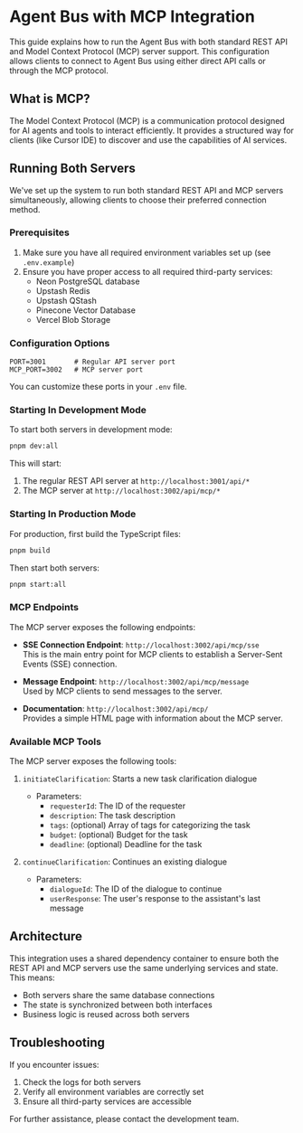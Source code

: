 # Agent Bus with MCP Integration

This guide explains how to run the Agent Bus with both standard REST API and Model Context Protocol (MCP) server support. This configuration allows clients to connect to Agent Bus using either direct API calls or through the MCP protocol.

## What is MCP?

The Model Context Protocol (MCP) is a communication protocol designed for AI agents and tools to interact efficiently. It provides a structured way for clients (like Cursor IDE) to discover and use the capabilities of AI services.

## Running Both Servers

We've set up the system to run both standard REST API and MCP servers simultaneously, allowing clients to choose their preferred connection method.

### Prerequisites

1. Make sure you have all required environment variables set up (see `.env.example`)
2. Ensure you have proper access to all required third-party services:
   - Neon PostgreSQL database
   - Upstash Redis
   - Upstash QStash
   - Pinecone Vector Database
   - Vercel Blob Storage

### Configuration Options

```
PORT=3001       # Regular API server port
MCP_PORT=3002   # MCP server port
```

You can customize these ports in your `.env` file.

### Starting In Development Mode

To start both servers in development mode:

```bash
pnpm dev:all
```

This will start:
1. The regular REST API server at `http://localhost:3001/api/*`
2. The MCP server at `http://localhost:3002/api/mcp/*`

### Starting In Production Mode

For production, first build the TypeScript files:

```bash
pnpm build
```

Then start both servers:

```bash
pnpm start:all
```

### MCP Endpoints

The MCP server exposes the following endpoints:

- **SSE Connection Endpoint**: `http://localhost:3002/api/mcp/sse`  
  This is the main entry point for MCP clients to establish a Server-Sent Events (SSE) connection.

- **Message Endpoint**: `http://localhost:3002/api/mcp/message`  
  Used by MCP clients to send messages to the server.

- **Documentation**: `http://localhost:3002/api/mcp/`  
  Provides a simple HTML page with information about the MCP server.

### Available MCP Tools

The MCP server exposes the following tools:

1. `initiateClarification`: Starts a new task clarification dialogue
   - Parameters:
     - `requesterId`: The ID of the requester
     - `description`: The task description
     - `tags`: (optional) Array of tags for categorizing the task
     - `budget`: (optional) Budget for the task
     - `deadline`: (optional) Deadline for the task

2. `continueClarification`: Continues an existing dialogue
   - Parameters:
     - `dialogueId`: The ID of the dialogue to continue
     - `userResponse`: The user's response to the assistant's last message

## Architecture

This integration uses a shared dependency container to ensure both the REST API and MCP servers use the same underlying services and state. This means:

- Both servers share the same database connections
- The state is synchronized between both interfaces
- Business logic is reused across both servers

## Troubleshooting

If you encounter issues:

1. Check the logs for both servers
2. Verify all environment variables are correctly set
3. Ensure all third-party services are accessible

For further assistance, please contact the development team. 